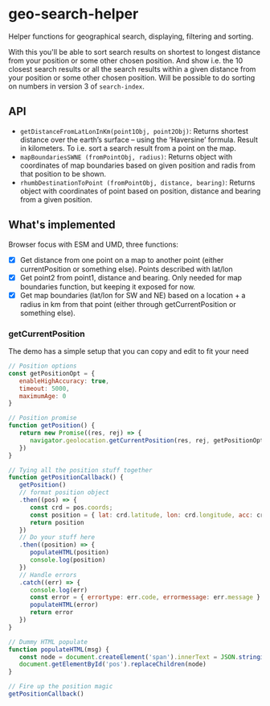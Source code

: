 # geo-search-helper
Helper functions for geographical search, displaying, filtering and sorting.

With this you'll be able to sort search results on shortest to longest distance from your position or some other chosen position. And show i.e. the 10 closest search results or all the search results within a given distance from your position or some other chosen position. Will be possible to do sorting on numbers in version 3 of `search-index`.

## API

* `getDistanceFromLatLonInKm(point1Obj, point2Obj)`: Returns shortest distance over the earth’s surface – using the ‘Haversine’ formula. Result in kilometers. To i.e. sort a search result from a point on the map.
* `mapBoundariesSWNE (fromPointObj, radius)`: Returns object with coordinates of map boundaries based on given position and radis from that position to be shown.
* `rhumbDestinationToPoint (fromPointObj, distance, bearing)`: Returns object with coordinates of point based on position, distance and bearing from a given position.

## What's implemented

Browser focus with ESM and UMD, three functions:

* [x] Get distance from one point on a map to another point (either currentPosition or something else). Points described with lat/lon
* [x] Get point2 from point1, distance and bearing. Only needed for map boundaries function, but keeping it exposed for now.
* [x] Get map boundaries (lat/lon for SW and NE) based on a location + a radius in km from that point (either through getCurrentPosition or something else).

### getCurrentPosition

The demo has a simple setup that you can copy and edit to fit your need

```javaScript
// Position options
const getPositionOpt = {
   enableHighAccuracy: true,
   timeout: 5000,
   maximumAge: 0
}

// Position promise
function getPosition() {
   return new Promise((res, rej) => {
      navigator.geolocation.getCurrentPosition(res, rej, getPositionOpt)
   })
}

// Tying all the position stuff together
function getPositionCallback() {
   getPosition()
   // format position object
   .then((pos) => {
      const crd = pos.coords;
      const position = { lat: crd.latitude, lon: crd.longitude, acc: crd.accuracy }          
      return position
   })
   // Do your stuff here
   .then((position) => {
      populateHTML(position)
      console.log(position)
   })
   // Handle errors
   .catch((err) => {
      console.log(err)
      const error = { errortype: err.code, errormessage: err.message }
      populateHTML(error)
      return error
   })
}

// Dummy HTML populate
function populateHTML(msg) {
   const node = document.createElement('span').innerText = JSON.stringify(msg, 2, ' ')
   document.getElementById('pos').replaceChildren(node)
}

// Fire up the position magic
getPositionCallback()
```